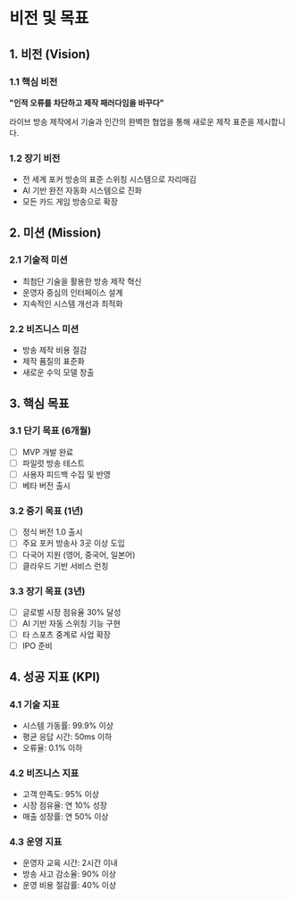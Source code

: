# 비전 및 목표

## 1. 비전 (Vision)

### 1.1 핵심 비전
**"인적 오류를 차단하고 제작 패러다임을 바꾸다"**

라이브 방송 제작에서 기술과 인간의 완벽한 협업을 통해 새로운 제작 표준을 제시합니다.

### 1.2 장기 비전
- 전 세계 포커 방송의 표준 스위칭 시스템으로 자리매김
- AI 기반 완전 자동화 시스템으로 진화
- 모든 카드 게임 방송으로 확장

## 2. 미션 (Mission)

### 2.1 기술적 미션
- 최첨단 기술을 활용한 방송 제작 혁신
- 운영자 중심의 인터페이스 설계
- 지속적인 시스템 개선과 최적화

### 2.2 비즈니스 미션
- 방송 제작 비용 절감
- 제작 품질의 표준화
- 새로운 수익 모델 창출

## 3. 핵심 목표

### 3.1 단기 목표 (6개월)
- [ ] MVP 개발 완료
- [ ] 파일럿 방송 테스트
- [ ] 사용자 피드백 수집 및 반영
- [ ] 베타 버전 출시

### 3.2 중기 목표 (1년)
- [ ] 정식 버전 1.0 출시
- [ ] 주요 포커 방송사 3곳 이상 도입
- [ ] 다국어 지원 (영어, 중국어, 일본어)
- [ ] 클라우드 기반 서비스 런칭

### 3.3 장기 목표 (3년)
- [ ] 글로벌 시장 점유율 30% 달성
- [ ] AI 기반 자동 스위칭 기능 구현
- [ ] 타 스포츠 중계로 사업 확장
- [ ] IPO 준비

## 4. 성공 지표 (KPI)

### 4.1 기술 지표
- 시스템 가동률: 99.9% 이상
- 평균 응답 시간: 50ms 이하
- 오류율: 0.1% 이하

### 4.2 비즈니스 지표
- 고객 만족도: 95% 이상
- 시장 점유율: 연 10% 성장
- 매출 성장률: 연 50% 이상

### 4.3 운영 지표
- 운영자 교육 시간: 2시간 이내
- 방송 사고 감소율: 90% 이상
- 운영 비용 절감률: 40% 이상